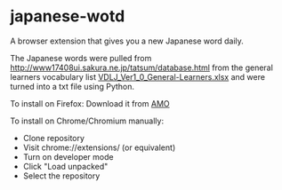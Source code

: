 # japanese-wotd

A browser extension that gives you a new Japanese word daily.

The Japanese words were pulled from http://www17408ui.sakura.ne.jp/tatsum/database.html from the general learners vocabulary list [VDLJ_Ver1_0_General-Learners.xlsx](http://www17408ui.sakura.ne.jp/tatsum/database/VDLJ_Ver1_0_General-Learners.xlsx) and were turned into a txt file using Python.

To install on Firefox:
Download it from [AMO](https://addons.mozilla.org/en-US/firefox/addon/japanese-wotd/)

To install on Chrome/Chromium manually:
- Clone repository
- Visit chrome://extensions/ (or equivalent)
- Turn on developer mode
- Click "Load unpacked"
- Select the repository
